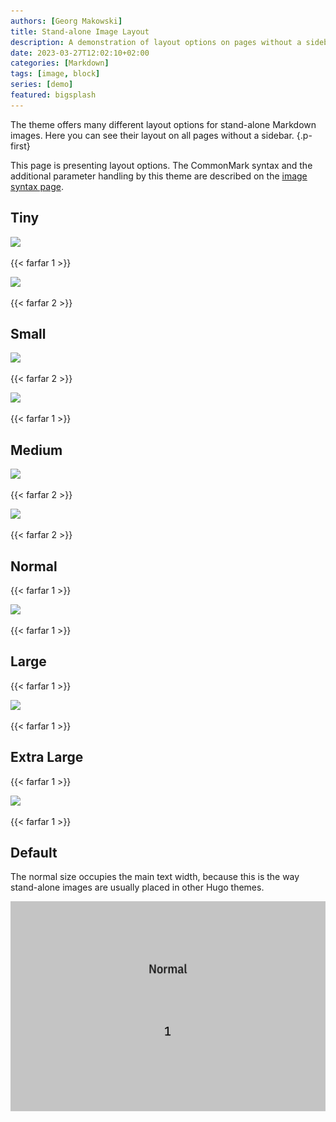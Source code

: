 ```yaml
---
authors: [Georg Makowski]
title: Stand-alone Image Layout 
description: A demonstration of layout options on pages without a sidebar
date: 2023-03-27T12:02:10+02:00
categories: [Markdown]
tags: [image, block]
series: [demo]
featured: bigsplash
---
```


The theme offers many different layout options for stand-alone Markdown images. Here you can see their layout on all pages without a sidebar.
{.p-first}
<!--more-->

This page is presenting layout options. The CommonMark syntax and the additional parameter handling by this theme are described on the [image syntax page](/doc/basic/image/syntax).

## Tiny

![](tiny)

{{< farfar 1 >}}

![](tiny?posh=right)

{{< farfar 2 >}}

## Small

![](small-portrait)

{{< farfar 2 >}}

![](small)

{{< farfar 1 >}}

## Medium

![](medium)

{{< farfar 2 >}}

![](medium?posh=left)

{{< farfar 2 >}}

## Normal
{{< farfar 1 >}}

![](normal)

{{< farfar 1 >}}

## Large
{{< farfar 1 >}}

![](large)

{{< farfar 1 >}}

## Extra Large

{{< farfar 1 >}}

![](xlarge)

{{< farfar 1 >}}

## Default

The normal size occupies the main text width, because this is the way stand-alone images are usually placed in other Hugo themes.

![Placeholder image](fig/normal.svg)
